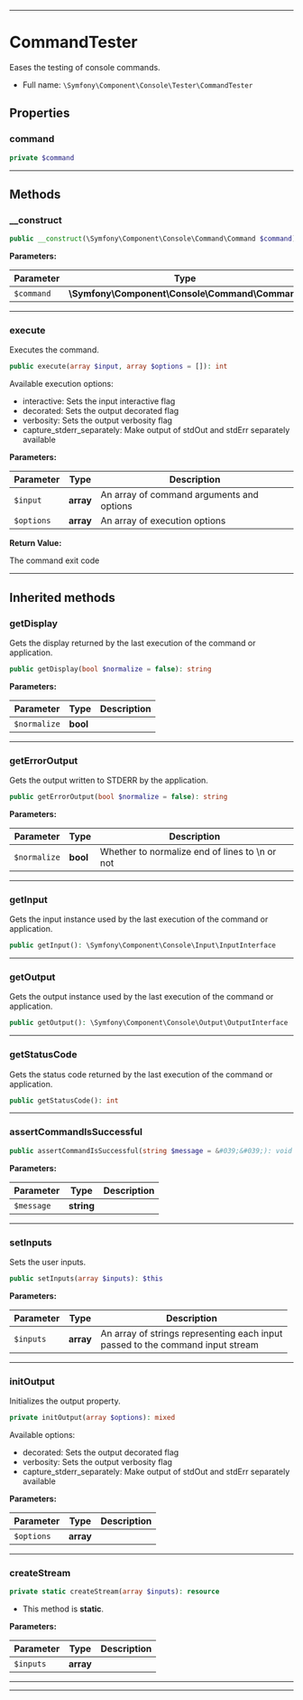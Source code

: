 ***

# CommandTester

Eases the testing of console commands.

* Full name: `\Symfony\Component\Console\Tester\CommandTester`

## Properties

### command

```php
private $command
```

***

## Methods

### __construct

```php
public __construct(\Symfony\Component\Console\Command\Command $command): mixed
```

**Parameters:**

| Parameter | Type | Description |
|-----------|------|-------------|
| `$command` | **\Symfony\Component\Console\Command\Command** |  |

***

### execute

Executes the command.

```php
public execute(array $input, array $options = []): int
```

Available execution options:

* interactive:               Sets the input interactive flag
* decorated:                 Sets the output decorated flag
* verbosity:                 Sets the output verbosity flag
* capture_stderr_separately: Make output of stdOut and stdErr separately available

**Parameters:**

| Parameter | Type | Description |
|-----------|------|-------------|
| `$input` | **array** | An array of command arguments and options |
| `$options` | **array** | An array of execution options |

**Return Value:**

The command exit code



***

## Inherited methods

### getDisplay

Gets the display returned by the last execution of the command or application.

```php
public getDisplay(bool $normalize = false): string
```

**Parameters:**

| Parameter | Type | Description |
|-----------|------|-------------|
| `$normalize` | **bool** |  |

***

### getErrorOutput

Gets the output written to STDERR by the application.

```php
public getErrorOutput(bool $normalize = false): string
```

**Parameters:**

| Parameter | Type | Description |
|-----------|------|-------------|
| `$normalize` | **bool** | Whether to normalize end of lines to \n or not |

***

### getInput

Gets the input instance used by the last execution of the command or application.

```php
public getInput(): \Symfony\Component\Console\Input\InputInterface
```

***

### getOutput

Gets the output instance used by the last execution of the command or application.

```php
public getOutput(): \Symfony\Component\Console\Output\OutputInterface
```

***

### getStatusCode

Gets the status code returned by the last execution of the command or application.

```php
public getStatusCode(): int
```

***

### assertCommandIsSuccessful

```php
public assertCommandIsSuccessful(string $message = &#039;&#039;): void
```

**Parameters:**

| Parameter | Type | Description |
|-----------|------|-------------|
| `$message` | **string** |  |

***

### setInputs

Sets the user inputs.

```php
public setInputs(array $inputs): $this
```

**Parameters:**

| Parameter | Type | Description |
|-----------|------|-------------|
| `$inputs` | **array** | An array of strings representing each input<br />passed to the command input stream |

***

### initOutput

Initializes the output property.

```php
private initOutput(array $options): mixed
```

Available options:

* decorated:                 Sets the output decorated flag
* verbosity:                 Sets the output verbosity flag
* capture_stderr_separately: Make output of stdOut and stdErr separately available

**Parameters:**

| Parameter | Type | Description |
|-----------|------|-------------|
| `$options` | **array** |  |

***

### createStream

```php
private static createStream(array $inputs): resource
```

* This method is **static**.

**Parameters:**

| Parameter | Type | Description |
|-----------|------|-------------|
| `$inputs` | **array** |  |

***


***

